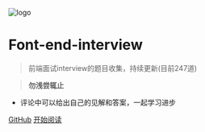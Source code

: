 ![logo](./web-logo-120.png ':no-zoom')

# Font-end-interview

> 前端面试interview的题目收集，持续更新(目前247道)

> **勿浅尝辄止**

* 评论中可以给出自己的见解和答案，一起学习进步

[GitHub](https://github.com/nieyafei/front-end-interview)
[开始阅读](/welcome.md)